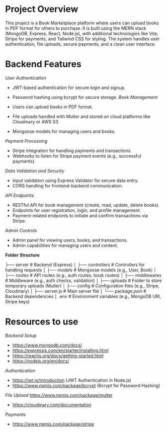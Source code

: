 # Project Overview

This project is a Book Marketplace platform where users can upload books in PDF format for others to purchase. It is built using the MERN stack (MongoDB, Express, React, Node.js), with additional technologies like Vite, Stripe for payments, and Tailwind CSS for styling. The system handles user authentication, file uploads, secure payments, and a clean user interface.

# Backend Features

_User Authentication_

- JWT-based authentication for secure login and signup.
- Password hashing using bcrypt for secure storage.
  _Book Management_

- Users can upload books in PDF format.
- File uploads handled with Multer and stored on cloud platforms like Cloudinary or AWS S3.
- Mongoose models for managing users and books.

_Payment Processing_

- Stripe integration for handling payments and transactions.
- Webhooks to listen for Stripe payment events (e.g., successful payments).

_Data Validation and Security_

- Input validation using Express Validator for secure data entry.
- CORS handling for frontend-backend communication.

_API Endpoints_

- RESTful API for book management (create, read, update, delete books).
- Endpoints for user registration, login, and profile management.
- Payment-related endpoints to initiate and confirm transactions via Stripe.

_Admin Controls_

- Admin panel for viewing users, books, and transactions.
- Admin capabilities for managing users and content.

**Folder Structure**

├── server # Backend (Express)
│ ├── controllers # Controllers for handling requests
│ ├── models # Mongoose models (e.g., User, Book)
│ ├── routes # API routes (e.g., auth routes, book routes)
│ ├── middlewares # Middleware (e.g., auth checks, validation)
│ ├── uploads # Folder to store temporary uploads (Multer)
│ ├── config # Configuration files (e.g., Stripe, Cloudinary)
│ ├── server.js # Main server file
│ └── package.json # Backend dependencies
│ .env # Environment variables (e.g., MongoDB URI, Stripe keys)

# Resources to use

_Backend Setup_

- https://www.mongodb.com/docs/
- https://expressjs.com/en/starter/installing.html
- https://reactjs.org/docs/getting-started.html
- https://nodejs.org/en/docs/

_Authentication_

- https://jwt.io/introduction (JWT Authentication in Node.js)
- https://www.npmjs.com/package/bcrypt (Bcrypt for Password Hashing)

_File Upload_
https://www.npmjs.com/package/multer

- https://cloudinary.com/documentation

_Payments_

- https://www.npmjs.com/package/stripe
